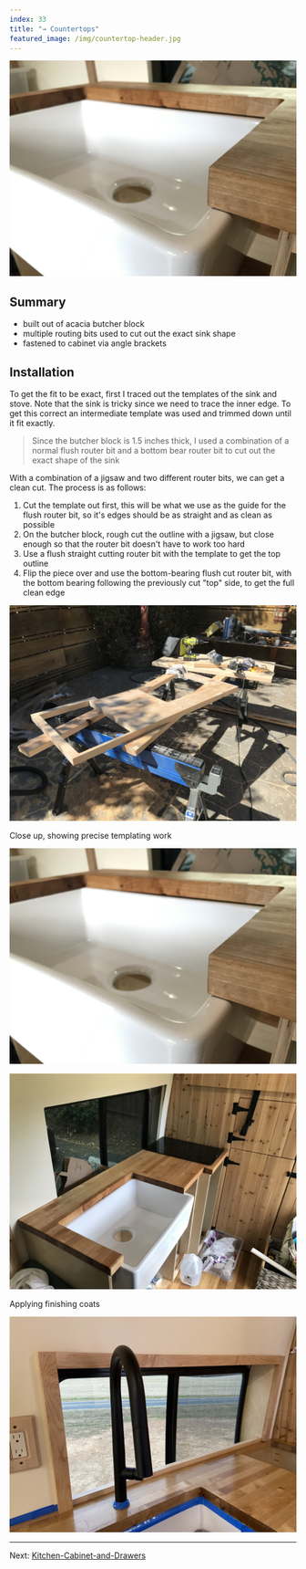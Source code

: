 ```yaml
---
index: 33
title: "→ Countertops"
featured_image: /img/countertop-header.jpg
---
```


![countertop-header](img/countertop-header.jpg)


## Summary
- built out of acacia butcher block
- multiple routing bits used to cut out the exact sink shape
- fastened to cabinet via angle brackets


## Installation 

To get the fit to be exact, first I traced out the templates of the sink and stove. Note that the sink is tricky since we need to trace the inner edge. To get this correct an intermediate template was used and trimmed down until it fit exactly. 

> Since the butcher block is 1.5 inches thick, I used a combination of a normal flush router bit and a bottom bear router bit to cut out the exact shape of the sink

With a combination of a jigsaw and two different router bits, we can get a clean cut. The process is as follows:
1. Cut the template out first, this will be what we use as the guide for the flush router bit, so it's edges should be as straight and as clean as possible
2. On the butcher block, rough cut the outline with a jigsaw, but close enough so that the router bit doesn't have to work too hard
3. Use a flush straight cutting router bit with the template to get the top outline
4. Flip the piece over and use the bottom-bearing flush cut router bit, with the bottom bearing following the previously cut "top" side, to get the full clean edge

![countertop-installation](img/countertop-installation.jpg)

Close up, showing precise templating work

![countertop-header](img/countertop-header.jpg)

![IMG_2589](img/IMG_2589.jpg)

Applying finishing coats

![countertop-window](img/countertop-window.jpg)

---

Next: [Kitchen-Cabinet-and-Drawers](Kitchen-Cabinet-and-Drawers.md)